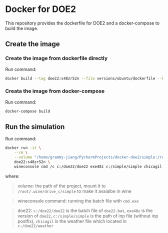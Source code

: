# Docker for DOE2

This repository provides the dockerfile for DOE2 and a docker-compose to build
the image.

## Create the image

### Create the image from dockerfile directly

Run command:
```bash
docker build --tag doe22:s48zr52n --file versions/ubuntu/dockerfile --build-arg DOE22PASSWORD=password .
```

### Creata the image from docker-compose

Run command:
```bash
docker-compose build
```

## Run the simulation

Run command:
```bash
docker run -it \
    --rm \
    --volume "/home/grammy-jiang/PycharmProjects/docker-doe2/simple:/root/.wine/drive_c/simple" \
    doe22:s48zr52n \
    wineconsole cmd /c c:/doe22/doe22 exe48z c:/simple/simple chicagil
```
where:

> volume: the path of the project, mount it to `/root/.wine/drive_c/simple` to make it avaialbe in wine
   
> wineconsole command: running the batch file with `cmd.exe`
   
> doe22: `c:/doe22/doe22` is the batch file of `doe22.bat`, `exe48z` is the version of `doe22`, `c:/simple/simple` is the path of inp file (without inp postfix), `chicagil` is the weather file which located in `c:/doe22/weather`

